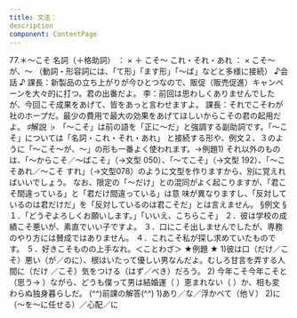 ```yaml
---
title: 文法：
description
component: ContentPage
---
```



77.＊～こそ
名詞（＋格助詞） ： × ＋ こそ～ これ・それ・あれ ： × こそ～が、～
（動詞・形容詞には、「て形」「ます形」「～ば」などと多様に接続）
♪会話 ♪
課長：新製品の立ち上がりが今ひとつなので、販促（販売促進）キャンペーンを大々的に打つ。君の出番だよ。
李：前回は思わしくありませんでしたが、今回こそ成果をあげて、皆をあっと言わせますよ。
課長：それでこそわが社のホープだ。最少の費用で最大の効果をあげてほしいからこその君の起用だよ。
♯解説 ♭
「～こそ」は前の語を「正に～だ」と強調する副助詞です。「～こそ」については「名詞・これ・それ・あれ」 と接続する形や、例文２、３のように「～こそ～が、～」の形も一番よく使われます。→例題1)
それ以外のものは、「～からこそ／～ばこそ」（→文型 050）、「～てこそ」（→文型 192）、「～こそあれ／～こそ すれ」（→文型078）のように文型を作りますから、別に覚えればいいでしょう。
なお、限定の「～だけ」との混同がよく起こりますが、「君こそ間違っている」と「君だけ間違っている」は意 味が異なりますし、「反対しているのは君だけだ」を「反対しているのは君こそだ」とは言えません。
§例文 §
１．「どうぞよろしくお願いします。」「いいえ、こちらこそ」
２．彼は学校の成績こそ悪いが、素直でいい子ですよ。
３．口にこそ出しませんでしたが、専務のやり方には賛成ではありません。
４．これこそ私が探し求めていたものです。
５．好きこそものの上手なれ。＜ことわざ＞
★例題 ★
1)彼は口（だけ／こそ）悪い（が／のに）、根はいたって優しい男なんだよ。むしろ甘言を弄する人間に（だけ
／こそ）気をつける（はず／べき）だろう。
2) 今年こそ今年こそと（思う→ ）ながら、どうも僕って男は結婚運（ ）恵まれない（ ）か、相も変 わらぬ独身暮らしだ。
(^^)前課の解答(^^)
1)あり／な／浮かべて（他Ｖ）
2)に（～を～に任せる）／心配／に
